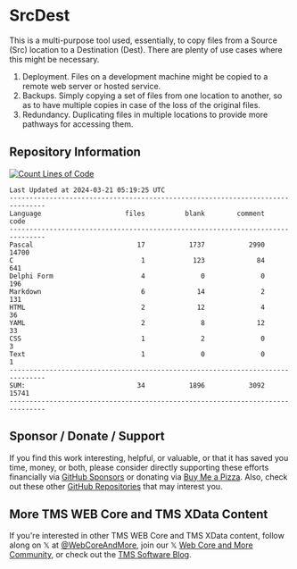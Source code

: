 # SrcDest
This is a multi-purpose tool used, essentially, to copy files from a Source (Src) location to a Destination (Dest). There are plenty of use cases where this might be necessary.

1. Deployment. Files on a development machine might be copied to a remote web server or hosted service.
2. Backups.  Simply copying a set of files from one location to another, so as to have multiple copies in case of the loss of the original files.
3. Redundancy. Duplicating files in multiple locations to provide more pathways for accessing them.

## Repository Information
[![Count Lines of Code](https://github.com/500Foods/SrcDest/actions/workflows/main.yml/badge.svg)](https://github.com/500Foods/SrcDest/actions/workflows/main.yml)
<!--CLOC-START -->
```
Last Updated at 2024-03-21 05:19:25 UTC
-------------------------------------------------------------------------------
Language                     files          blank        comment           code
-------------------------------------------------------------------------------
Pascal                          17           1737           2990          14700
C                                1            123             84            641
Delphi Form                      4              0              0            196
Markdown                         6             14              2            131
HTML                             2             12              4             36
YAML                             2              8             12             33
CSS                              1              2              0              3
Text                             1              0              0              1
-------------------------------------------------------------------------------
SUM:                            34           1896           3092          15741
-------------------------------------------------------------------------------
```
<!--CLOC-END-->

## Sponsor / Donate / Support
If you find this work interesting, helpful, or valuable, or that it has saved you time, money, or both, please consider directly supporting these efforts financially via [GitHub Sponsors](https://github.com/sponsors/500Foods) or donating via [Buy Me a Pizza](https://www.buymeacoffee.com/andrewsimard500). Also, check out these other [GitHub Repositories](https://github.com/500Foods?tab=repositories&q=&sort=stargazers) that may interest you.

## More TMS WEB Core and TMS XData Content
If you're interested in other TMS WEB Core and TMS XData content, follow along on 𝕏 at [@WebCoreAndMore](https://x.com/WebCoreAndMore), join our 𝕏 [Web Core and More Community](https://twitter.com/i/communities/1683267402384183296), or check out the [TMS Software Blog](https://www.tmssoftware.com/site/blog.asp).
